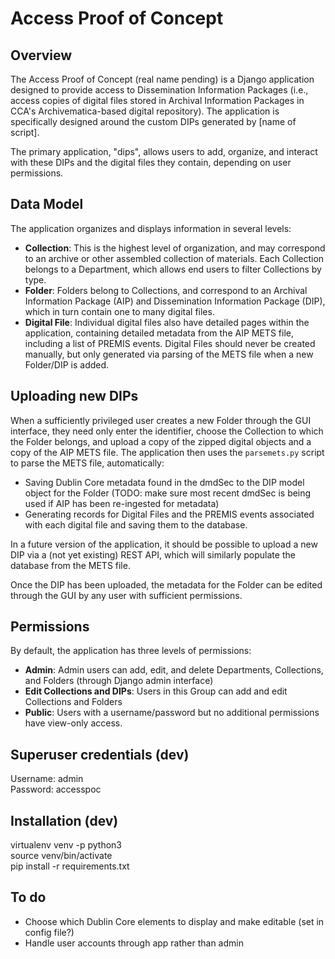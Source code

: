 # Access Proof of Concept

## Overview

The Access Proof of Concept (real name pending) is a Django application designed to provide access to Dissemination Information Packages (i.e., access copies of digital files stored in Archival Information Packages in CCA's Archivematica-based digital repository). The application is specifically designed around the custom DIPs generated by [name of script].

The primary application, "dips", allows users to add, organize, and interact with these DIPs and the digital files they contain, depending on user permissions.

## Data Model

The application organizes and displays information in several levels:

* **Collection**: This is the highest level of organization, and may correspond to an archive or other assembled collection of materials. Each Collection belongs to a Department, which allows end users to filter Collections by type.
* **Folder**: Folders belong to Collections, and correspond to an Archival Information Package (AIP) and Dissemination Information Package (DIP), which in turn contain one to many digital files.
* **Digital File**: Individual digital files also have detailed pages within the application, containing detailed metadata from the AIP METS file, including a list of PREMIS events. Digital Files should never be created manually, but only generated via parsing of the METS file when a new Folder/DIP is added.

## Uploading new DIPs

When a sufficiently privileged user creates a new Folder through the GUI interface, they need only enter the identifier, choose the Collection to which the Folder belongs, and upload a copy of the zipped digital objects and a copy of the AIP METS file. The application then uses the `parsemets.py` script to parse the METS file, automatically:

* Saving Dublin Core metadata found in the dmdSec to the DIP model object for the Folder (TODO: make sure most recent dmdSec is being used if AIP has been re-ingested for metadata)  
* Generating records for Digital Files and the PREMIS events associated with each digital file and saving them to the database.

In a future version of the application, it should be possible to upload a new DIP via a (not yet existing) REST API, which will similarly populate the database from the METS file.

Once the DIP has been uploaded, the metadata for the Folder can be edited through the GUI by any user with sufficient permissions.

## Permissions

By default, the application has three levels of permissions:

* **Admin**: Admin users can add, edit, and delete Departments, Collections, and Folders (through Django admin interface)
* **Edit Collections and DIPs**: Users in this Group can add and edit Collections and Folders
* **Public**: Users with a username/password but no additional permissions have view-only access.

## Superuser credentials (dev)

Username: admin  
Password: accesspoc

## Installation (dev)

virtualenv venv -p python3  
source venv/bin/activate  
pip install -r requirements.txt

## To do

* Choose which Dublin Core elements to display and make editable (set in config file?)    
* Handle user accounts through app rather than admin
